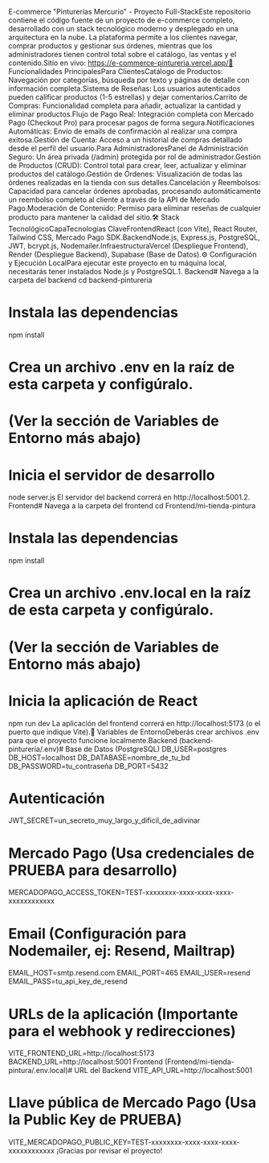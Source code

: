 E-commerce "Pinturerías Mercurio" - Proyecto Full-StackEste repositorio contiene el código fuente de un proyecto de e-commerce completo, desarrollado con un stack tecnológico moderno y desplegado en una arquitectura en la nube. La plataforma permite a los clientes navegar, comprar productos y gestionar sus órdenes, mientras que los administradores tienen control total sobre el catálogo, las ventas y el contenido.Sitio en vivo: https://e-commerce-pintureria.vercel.app/🚀 Funcionalidades PrincipalesPara ClientesCatálogo de Productos: Navegación por categorías, búsqueda por texto y páginas de detalle con información completa.Sistema de Reseñas: Los usuarios autenticados pueden calificar productos (1-5 estrellas) y dejar comentarios.Carrito de Compras: Funcionalidad completa para añadir, actualizar la cantidad y eliminar productos.Flujo de Pago Real: Integración completa con Mercado Pago (Checkout Pro) para procesar pagos de forma segura.Notificaciones Automáticas: Envío de emails de confirmación al realizar una compra exitosa.Gestión de Cuenta: Acceso a un historial de compras detallado desde el perfil del usuario.Para AdministradoresPanel de Administración Seguro: Un área privada (/admin) protegida por rol de administrador.Gestión de Productos (CRUD): Control total para crear, leer, actualizar y eliminar productos del catálogo.Gestión de Órdenes: Visualización de todas las órdenes realizadas en la tienda con sus detalles.Cancelación y Reembolsos: Capacidad para cancelar órdenes aprobadas, procesando automáticamente un reembolso completo al cliente a través de la API de Mercado Pago.Moderación de Contenido: Permiso para eliminar reseñas de cualquier producto para mantener la calidad del sitio.🛠️ Stack TecnológicoCapaTecnologías ClaveFrontendReact (con Vite), React Router, Tailwind CSS, Mercado Pago SDK.BackendNode.js, Express.js, PostgreSQL, JWT, bcrypt.js, Nodemailer.InfraestructuraVercel (Despliegue Frontend), Render (Despliegue Backend), Supabase (Base de Datos).⚙️ Configuración y Ejecución LocalPara ejecutar este proyecto en tu máquina local, necesitarás tener instalados Node.js y PostgreSQL.1. Backend# Navega a la carpeta del backend
cd backend-pintureria

# Instala las dependencias
npm install

# Crea un archivo .env en la raíz de esta carpeta y configúralo.
# (Ver la sección de Variables de Entorno más abajo)

# Inicia el servidor de desarrollo
node server.js
El servidor del backend correrá en http://localhost:5001.2. Frontend# Navega a la carpeta del frontend
cd Frontend/mi-tienda-pintura

# Instala las dependencias
npm install

# Crea un archivo .env.local en la raíz de esta carpeta y configúralo.
# (Ver la sección de Variables de Entorno más abajo)

# Inicia la aplicación de React
npm run dev
La aplicación del frontend correrá en http://localhost:5173 (o el puerto que indique Vite).🔑 Variables de EntornoDeberás crear archivos .env para que el proyecto funcione localmente.Backend (backend-pintureria/.env)# Base de Datos (PostgreSQL)
DB_USER=postgres
DB_HOST=localhost
DB_DATABASE=nombre_de_tu_bd
DB_PASSWORD=tu_contraseña
DB_PORT=5432

# Autenticación
JWT_SECRET=un_secreto_muy_largo_y_dificil_de_adivinar

# Mercado Pago (Usa credenciales de PRUEBA para desarrollo)
MERCADOPAGO_ACCESS_TOKEN=TEST-xxxxxxxx-xxxx-xxxx-xxxx-xxxxxxxxxxxx

# Email (Configuración para Nodemailer, ej: Resend, Mailtrap)
EMAIL_HOST=smtp.resend.com
EMAIL_PORT=465
EMAIL_USER=resend
EMAIL_PASS=tu_api_key_de_resend

# URLs de la aplicación (Importante para el webhook y redirecciones)
VITE_FRONTEND_URL=http://localhost:5173
BACKEND_URL=http://localhost:5001
Frontend (Frontend/mi-tienda-pintura/.env.local)# URL del Backend
VITE_API_URL=http://localhost:5001

# Llave pública de Mercado Pago (Usa la Public Key de PRUEBA)
VITE_MERCADOPAGO_PUBLIC_KEY=TEST-xxxxxxxx-xxxx-xxxx-xxxx-xxxxxxxxxxxx
¡Gracias por revisar el proyecto!